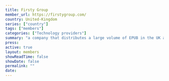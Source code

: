 ```yaml
---
title: Firsty Group 
member_url: https://firstygroup.com/
country: United-Kingdom
series: ["country"] 
tags: ["members"]
categories: ["Technology providers"]
summary: "a company that distributes a large volume of EPUB in the UK and develops white-labeled Readium-based reading applications for multiple publishers."
press:
active: true
layout: members 
showReadTime: false
showDate: false
permalink: ""
date: 
---
```


